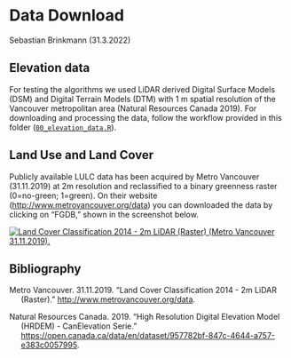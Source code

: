 Data Download
================
Sebastian Brinkmann
(31.3.2022)

## Elevation data

For testing the algorithms we used LiDAR derived Digital Surface Models
(DSM) and Digital Terrain Models (DTM) with 1 m spatial resolution of
the Vancouver metropolitan area (Natural Resources Canada 2019). For
downloading and processing the data, follow the workflow provided in
this folder
([`00_elevation_data.R`](https://github.com/STBrinkmann/protoVS/blob/main/docs/workflows/00_Data/00_elevation_data.R)).

## Land Use and Land Cover

Publicly available LULC data has been acquired by Metro Vancouver
(31.11.2019) at 2m resolution and reclassified to a binary greenness
raster (0=no-green; 1=green). On their website
(<http://www.metrovancouver.org/data>) you can downloaded the data by
clicking on “FGDB,” shown in the screenshot below.

[![Land Cover Classification 2014 - 2m LiDAR (Raster) (Metro Vancouver
31.11.2019).](metroVancouver.PNG)](http://www.metrovancouver.org/data)

## Bibliography

<div id="refs" class="references csl-bib-body hanging-indent">

<div id="ref-MetroVancouver.31.11.2019" class="csl-entry">

Metro Vancouver. 31.11.2019. “Land Cover Classification 2014 - 2m LiDAR
(Raster).” <http://www.metrovancouver.org/data>.

</div>

<div id="ref-NaturalResourcesCanada.2019" class="csl-entry">

Natural Resources Canada. 2019. “High Resolution Digital Elevation Model
(HRDEM) - CanElevation Serie.”
<https://open.canada.ca/data/en/dataset/957782bf-847c-4644-a757-e383c0057995>.

</div>

</div>
